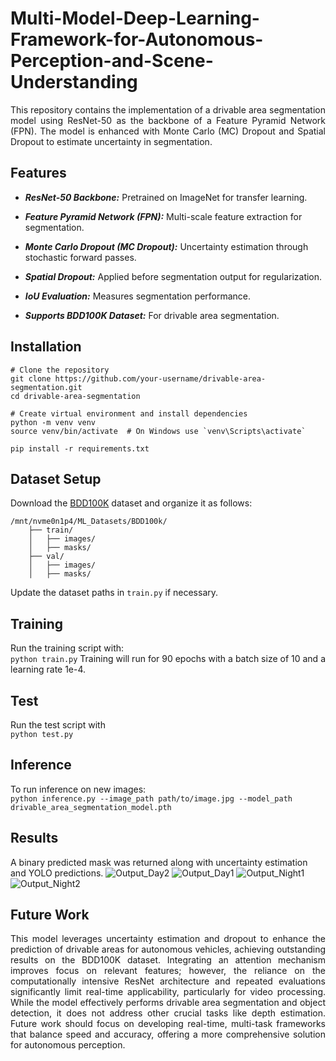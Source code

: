 # Multi-Model-Deep-Learning-Framework-for-Autonomous-Perception-and-Scene-Understanding


<p align = 'justify'> This repository contains the implementation of a drivable area segmentation model using ResNet-50 as the backbone of a Feature Pyramid Network (FPN). The model is enhanced with Monte Carlo (MC) Dropout and Spatial Dropout to estimate uncertainty in segmentation. </p>

## **Features**
- **_ResNet-50 Backbone:_** Pretrained on ImageNet for transfer learning.

- **_Feature Pyramid Network (FPN):_** Multi-scale feature extraction for segmentation.

- **_Monte Carlo Dropout (MC Dropout):_** Uncertainty estimation through stochastic forward passes.

- **_Spatial Dropout:_** Applied before segmentation output for regularization.

- **_IoU Evaluation:_** Measures segmentation performance.

- **_Supports BDD100K Dataset:_** For drivable area segmentation.

## **Installation**
```
# Clone the repository
git clone https://github.com/your-username/drivable-area-segmentation.git
cd drivable-area-segmentation

# Create virtual environment and install dependencies
python -m venv venv
source venv/bin/activate  # On Windows use `venv\Scripts\activate`

pip install -r requirements.txt
```

## **Dataset Setup**
Download the [BDD100K](https://bair.berkeley.edu/blog/2018/05/30/bdd/) dataset and organize it as follows:
```
/mnt/nvme0n1p4/ML_Datasets/BDD100k/
    ├── train/
    │   ├── images/
    │   ├── masks/
    ├── val/
    │   ├── images/
    │   ├── masks/
```
Update the dataset paths in ```train.py``` if necessary.

## **Training**
Run the training script with: <br>
``` python train.py ```
Training will run for 90 epochs with a batch size of 10 and a learning rate 1e-4.


## **Test**
Run the test script with <br>
``` python test.py ```


## **Inference**
To run inference on new images: <br>
``` python inference.py --image_path path/to/image.jpg --model_path drivable_area_segmentation_model.pth ```

## **Results**
A binary predicted mask was returned along with uncertainty estimation and YOLO predictions. 
![Output_Day2](https://github.com/user-attachments/assets/078df22a-effc-4a99-9cb9-2c0c0ea8b107)
![Output_Day1](https://github.com/user-attachments/assets/84bb6e35-87ad-4f9a-ab8e-f9789e216797)
![Output_Night1](https://github.com/user-attachments/assets/b605edce-6c6f-45a0-8d6b-3dddd1bf3f81)
![Output_Night2](https://github.com/user-attachments/assets/b89e4032-48c1-4a93-88e0-0f0fd7684504)

## **Future Work**
<p align = 'justify'> This model leverages uncertainty estimation and dropout to enhance the prediction of drivable areas for autonomous vehicles, achieving outstanding results on the BDD100K dataset. Integrating an attention mechanism improves focus on relevant features; however, the reliance on the computationally intensive ResNet architecture and repeated evaluations significantly limit real-time applicability, particularly for video processing. While the model effectively performs drivable area segmentation and object detection, it does not address other crucial tasks like depth estimation. Future work should focus on developing real-time, multi-task frameworks that balance speed and accuracy, offering a more comprehensive solution for autonomous perception. </p>



